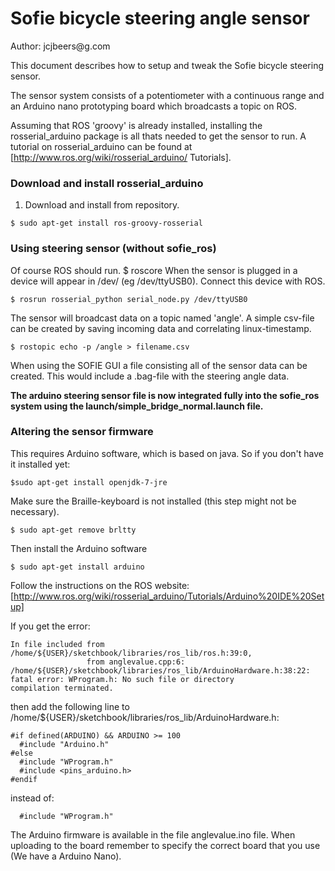 Sofie bicycle steering angle sensor
======
Author: jcjbeers@g<you now where>.com

This document describes how to setup and tweak the Sofie bicycle steering sensor.

The sensor system consists of a potentiometer with a continuous range and an Arduino nano prototyping board which
broadcasts a topic on ROS.

Assuming that ROS 'groovy' is already installed, installing the rosserial\_arduino package is all thats needed to 
get the sensor to run. A tutorial on rosserial_arduino can be found at [http://www.ros.org/wiki/rosserial_arduino/
Tutorials].


### Download and install rosserial_arduino

1.   Download and install from repository.


	$ sudo apt-get install ros-groovy-rosserial

### Using steering sensor (without sofie_ros)

Of course ROS should run.
	$ roscore
When the sensor is plugged in a device will appear in /dev/ (eg /dev/ttyUSB0).
Connect this device with ROS.

	$ rosrun rosserial_python serial_node.py /dev/ttyUSB0

The sensor will broadcast data on a topic named 'angle'. A simple csv-file can be created by saving incoming
 data and correlating linux-timestamp.
 
	$ rostopic echo -p /angle > filename.csv

When using the SOFIE GUI a file consisting all of the sensor data can be created. This would include a 
.bag-file with the steering angle data.

__The arduino steering sensor file is now integrated fully into the sofie\_ros system using the 
launch/simple_bridge_normal.launch file.__

### Altering the sensor firmware

This requires Arduino software, which is based on java. So if you don't have it installed yet:

	$sudo apt-get install openjdk-7-jre

Make sure the Braille-keyboard is not installed (this step might not be necessary).

	$ sudo apt-get remove brltty

Then install the Arduino software

	$ sudo apt-get install arduino

Follow the instructions on the ROS website: [http://www.ros.org/wiki/rosserial_arduino/Tutorials/Arduino%20IDE%20Setup]

If you get the error:

	In file included from /home/${USER}/sketchbook/libraries/ros_lib/ros.h:39:0,
	                 from anglevalue.cpp:6:
	/home/${USER}/sketchbook/libraries/ros_lib/ArduinoHardware.h:38:22: fatal error: WProgram.h: No such file or directory
	compilation terminated.

then add the following line to /home/${USER}/sketchbook/libraries/ros_lib/ArduinoHardware.h:

	#if defined(ARDUINO) && ARDUINO >= 100
	  #include "Arduino.h"
	#else
	  #include "WProgram.h"
	  #include <pins_arduino.h>
	#endif
	
instead of:

	  #include "WProgram.h"

The Arduino firmware is available in the file anglevalue.ino file. When uploading to the board remember to specify
the correct board that you use (We have a Arduino Nano).

